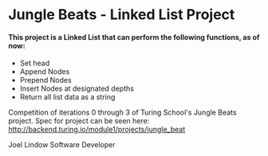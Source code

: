 # Jungle Beats - Linked List Project

#### This project is a Linked List that can perform the following functions, as of now:

* Set head
* Append Nodes
* Prepend Nodes
* Insert Nodes at designated depths
* Return all list data as a string

Competition of iterations 0 through 3 of Turing School's Jungle Beats project.
Spec for project can be seen here: http://backend.turing.io/module1/projects/jungle_beat

Joel Lindow
Software Developer
